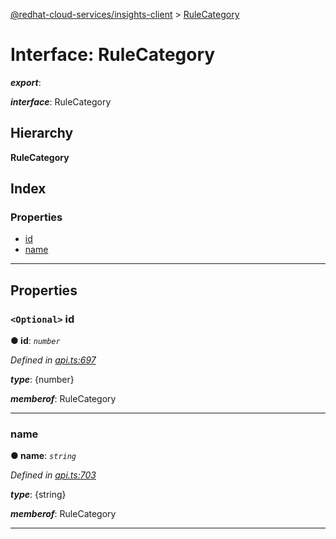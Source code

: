 [@redhat-cloud-services/insights-client](../README.md) > [RuleCategory](../interfaces/rulecategory.md)

# Interface: RuleCategory

*__export__*: 

*__interface__*: RuleCategory

## Hierarchy

**RuleCategory**

## Index

### Properties

* [id](rulecategory.md#id)
* [name](rulecategory.md#name)

---

## Properties

<a id="id"></a>

### `<Optional>` id

**● id**: *`number`*

*Defined in [api.ts:697](https://github.com/RedHatInsights/javascript-clients/blob/master/packages/insights/api.ts#L697)*

*__type__*: {number}

*__memberof__*: RuleCategory

___
<a id="name"></a>

###  name

**● name**: *`string`*

*Defined in [api.ts:703](https://github.com/RedHatInsights/javascript-clients/blob/master/packages/insights/api.ts#L703)*

*__type__*: {string}

*__memberof__*: RuleCategory

___

